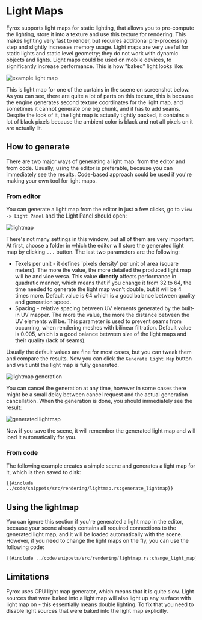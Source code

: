 # Light Maps

Fyrox supports light maps for static lighting, that allows you to pre-compute the lighting, store it into a texture
and use this texture for rendering. This makes lighting very fast to render, but requires additional pre-processing
step and slightly increases memory usage. Light maps are very useful for static lights and static level geometry; they
do not work with dynamic objects and lights. Light maps could be used on mobile devices, to significantly increase 
performance. This is how "baked" light looks like:

![example light map](example_light_map.png)

This is light map for one of the curtains in the scene on screenshot below. As you can see, there are quite a lot of
parts on this texture, this is because the engine generates second texture coordinates for the light map, and sometimes
it cannot generate one big chunk, and it has to add seams. Despite the look of it, the light map is actually tightly
packed, it contains a lot of black pixels because the ambient color is black and not all pixels on it are actually lit.

## How to generate

There are two major ways of generating a light map: from the editor and from code. Usually, using the editor is preferable,
because you can immediately see the results. Code-based approach could be used if you're making your own tool for light
maps.

### From editor

You can generate a light map from the editor in just a few clicks, go to `View -> Light Panel` and the Light Panel should
open:

![lightmap](lightmap.png)

There's not many settings in this window, but all of them are very important. At first, choose a folder in which the editor
will store the generated light map by clicking `...` button. The last two parameters are the following:

- Texels per unit - it defines 'pixels density' per unit of area (square meters). The more the value, the more detailed 
the produced light map will be and vice versa. This value **directly** affects performance in quadratic manner, which 
means that if you change it from 32 to 64, the time needed to generate the light map won't double, but it will be 4 times 
more. Default value is 64 which is a good balance between quality and generation speed.
- Spacing - relative spacing between UV elements generated by the built-in UV mapper. The more the value, the more the 
distance between the UV elements will be. This parameter is used to prevent seams from occurring, when rendering meshes 
with bilinear filtration. Default value is 0.005, which is a good balance between size of the light maps and their quality 
(lack of seams).

Usually the default values are fine for most cases, but you can tweak them and compare the results. Now you can click
the `Generate Light Map` button and wait until the light map is fully generated.

![lightmap generation](lightmap_gen.png)

You can cancel the generation at any time, however in some cases there might be a small delay between cancel request 
and the actual generation cancellation. When the generation is done, you should immediately see the result:

![generated lightmap](generated_lightmap.png)

Now if you save the scene, it will remember the generated light map and will load it automatically for you. 

### From code

The following example creates a simple scene and generates a light map for it, which is then saved to disk:

```rust,no_run
{{#include ../code/snippets/src/rendering/lightmap.rs:generate_lightmap}}
```

## Using the lightmap

You can ignore this section if you're generated a light map in the editor, because your scene already contains all 
required connections to the generated light map, and it will be loaded automatically with the scene. However, if you
need to change the light maps on the fly, you can use the following code:

```rust ,no_run
{{#include ../code/snippets/src/rendering/lightmap.rs:change_light_map}}
```

## Limitations

Fyrox uses CPU light map generator, which means that it is quite slow. Light sources that were baked into a light map
will also light up any surface with light map on - this essentially means double lighting. To fix that you need to 
disable light sources that were baked into the light map explicitly.
